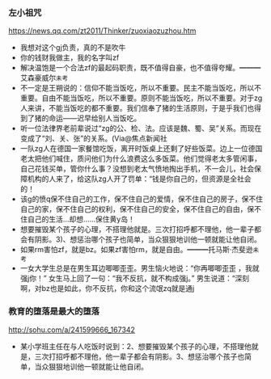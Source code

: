 ### 左小祖咒
https://news.qq.com/zt2011/Thinker/zuoxiaozuzhou.htm
- 我想对这个gj负责，真的不是吹牛
- 你的钱财我做主，我的名字叫zf
- 解决温饱是一个合法zf的最起码职责，既不值得自豪，也不值得夸耀。━━━艾森豪威尔`未考`
- 不一定是王朔说的：信仰不能当饭吃，所以不重要。民主不能当饭吃，所以不重要。自由不能当饭吃，所以不重要。原则不能当饭吃，所以不重要。对于zg人来讲，不能当饭吃的都不重要。我们信奉了猪的生活原则，于是乎我们也得到了猪的命运——迟早给别人当饭吃。
- 听一位法律界老前辈说过“zg的公、检、法。应该是魏、蜀、吴”关系。而现在变成了“刘、关、张”的关系。(Via@焦点新闻社
- 一队zg人在德国一家餐馆吃饭，离开时饭桌上还剩了好些饭菜。边上一位德国老太把他们喊住，质问他们为什么浪费这么多饭菜。他们觉得老太多管闲事，自己花钱买单，管你什么事？没想到老太气愤地掏出手机，不一会儿，社会保障机构的人来了，给这队zg人开了罚单：“钱是你自己的，但资源是全社会的！
- 该g的愤q保不住自己的工作，保不住自己的爱情，保不住自己的房子，保不住自己的家，保不住自己的权利，保不住自己的安全，保不住自己的自由，保不住自己的生活…却想……保住黄y岛！
- 想要摧毁某个孩子的心理，不搭理他就是。三次打招呼都不理他，他一辈子都会有阴影。3)、想惩治哪个孩子也简单，当众狠狠地训他一顿就能让他自闭。
- 如果rm害怕zf，就是bz。如果zf害怕rm，就是自由。━━━托马斯·杰斐逊`未考`
- 一女大学生总是在男生耳边唧唧歪歪。男生恼火地说：“你再唧唧歪歪 ，我就强j你！” 女生马上回了一句：“我不反抗，就不构成强j。” 男生说道：“深刻啊，对bz也是如此，你不反抗，你和这个流氓zq就是通j
### 教育的堕落是最大的堕落
http://sohu.com/a/241599666_167342
- 某小学班主任在与人吃饭时说到：2、想要摧毁某个孩子的心理，不搭理他就是，三次打招呼都不理他，他一辈子都会有阴影。3、想惩治哪个孩子也简单，当众狠狠地训他一顿就能让他自闭。
